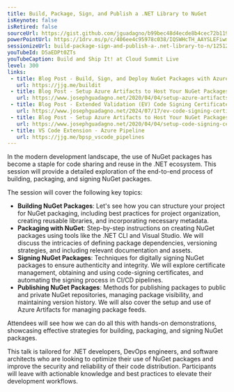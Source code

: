 ```yaml
---
title: Build, Package, Sign, and Publish a .NET Library to NuGet
isKeynote: false
isRetired: false
sourceUrl: https://gist.github.com/jguadagno/b99bec48d4ecde8b4cec72b119fbdcfa
powerPointUrl: https://1drv.ms/p/c/406ee4c95978c038/IQSWHcTH_AAYSLEFiwmVHT_kAdNrZoPmko4aw72VWXH-6o8
sessionizeUrl: build-package-sign-and-publish-a-.net-library-to-n/125125
youTubeId: D5aEDPt0ZTs
youTubeCaption: Build and Ship It! at Cloud Summit Live
level: 300
links:
 - title: Blog Post - Build, Sign, and Deploy NuGet Packages with Azure Pipeline
   url: https://jjg.me/buildit
 - title: Blog Post - Setup Azure Artifacts to Host Your NuGet Packages
   url: https://www.josephguadagno.net/2020/04/04/setup-azure-artifacts-to-host-nuget-packages
 - title: Blog Post - Extended Validation (EV) Code Signing Certificates with Azure Key Vault and digicert
   url: https://www.josephguadagno.net/2024/07/17/ev-code-signing-certificates-with-azure-key-vault-and-digicert
 - title: Blog Post - Setup Azure Artifacts to Host Your NuGet Packages
   url: https://www.josephguadagno.net/2020/04/04/setup-code-signing-certificates-in-azure-key-vault
 - title: VS Code Extension - Azure Pipeline
   url: https://jjg.me/bpsp_vscode_pipelines
---
```

In the modern development landscape, the use of NuGet packages has become a staple for code sharing and reuse in the .NET ecosystem. This session will provide a detailed exploration of the end-to-end process of building, packaging, and signing NuGet packages.

The session will cover the following key topics:

- **Building NuGet Packages**: Let's see how you can structure your project for NuGet packaging, including best practices for project organization, creating reusable libraries, and incorporating necessary metadata.
- **Packaging with NuGet**: Step-by-step instructions on creating NuGet packages using tools like the .NET CLI and Visual Studio. We will discuss the intricacies of defining package dependencies, versioning strategies, and including relevant documentation and assets.
- **Signing NuGet Packages**: Techniques for digitally signing NuGet packages to ensure authenticity and integrity. We will explore certificate management, obtaining and using code-signing certificates, and automating the signing process in CI/CD pipelines.
- **Publishing NuGet Packages**: Methods for publishing packages to public and private NuGet repositories, managing package visibility, and maintaining version history. We will also cover the setup and use of Azure Artifacts for managing package feeds.

Attendees will see how we can do all this with hands-on demonstrations, showcasing effective strategies for building, packaging, and signing NuGet packages.

This talk is tailored for .NET developers, DevOps engineers, and software architects who are looking to optimize their use of NuGet packages and improve the security and reliability of their code distribution. Participants will leave with actionable knowledge and best practices to elevate their development workflows.
